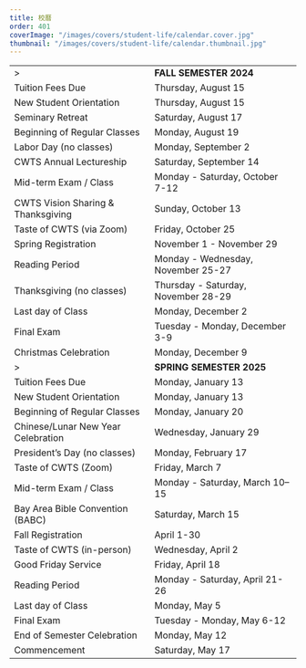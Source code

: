 ```yaml
---
title: 校曆
order: 401
coverImage: "/images/covers/student-life/calendar.cover.jpg"
thumbnail: "/images/covers/student-life/calendar.thumbnail.jpg"
---
```


<style>
    table thead {
        display: none;
    }
    td[colspan] {
        padding-top: 1.5rem;
    }
</style>

|                                        |                                          |
| -------------------------------------- | ---------------------------------------- |
| >                                      | **FALL SEMESTER 2024**                   |
| Tuition Fees Due                       | Thursday, August 15                      |
| New Student Orientation                | Thursday, August 15                      |
| Seminary Retreat                       | Saturday, August 17                      |
| Beginning of Regular Classes           | Monday, August 19                        |
| Labor Day (no classes)                 | Monday, September 2                      |
| CWTS Annual Lectureship                | Saturday, September 14                   |
| Mid-term Exam / Class                  | Monday - Saturday, October 7-12          |
| CWTS Vision Sharing & Thanksgiving     | Sunday, October 13                       |
| Taste of CWTS (via Zoom)               | Friday, October 25                       |
| Spring Registration                    | November 1 - November 29                 |
| Reading Period                         | Monday - Wednesday, November 25-27       |
| Thanksgiving (no classes)              | Thursday - Saturday, November 28-29      |
| Last day of Class                      | Monday, December 2                       |
| Final Exam                             | Tuesday - Monday, December 3-9           |
| Christmas Celebration                  | Monday, December 9                       |
| >                                      | **SPRING SEMESTER 2025**                 |
| Tuition Fees Due                       | Monday, January 13                       |
| New Student Orientation                | Monday, January 13                       |
| Beginning of Regular Classes           | Monday, January 20                       |
| Chinese/Lunar New Year Celebration     | Wednesday, January 29                    |
| President’s Day (no classes)           | Monday, February 17                      |
| Taste of CWTS (Zoom)                   | Friday, March 7                          |
| Mid-term Exam / Class                  | Monday - Saturday, March 10–15           |
| Bay Area Bible Convention (BABC)       | Saturday, March 15                       |
| Fall Registration                      | April 1-30                               |
| Taste of CWTS (in-person)              | Wednesday, April 2                       |
| Good Friday Service                    | Friday, April 18                         |
| Reading Period                         | Monday - Saturday, April 21-26           |
| Last day of Class                      | Monday, May 5                            |
| Final Exam                             | Tuesday - Monday, May 6-12               |
| End of Semester Celebration            | Monday, May 12                           |
| Commencement                           | Saturday, May 17                         |
